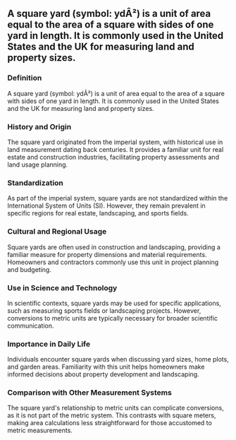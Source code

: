 ## A square yard (symbol: ydÂ²) is a unit of area equal to the area of a square with sides of one yard in length. It is commonly used in the United States and the UK for measuring land and property sizes.

### Definition
A square yard (symbol: ydÂ²) is a unit of area equal to the area of a square with sides of one yard in length. It is commonly used in the United States and the UK for measuring land and property sizes.

### History and Origin
The square yard originated from the imperial system, with historical use in land measurement dating back centuries. It provides a familiar unit for real estate and construction industries, facilitating property assessments and land usage planning.

### Standardization
As part of the imperial system, square yards are not standardized within the International System of Units (SI). However, they remain prevalent in specific regions for real estate, landscaping, and sports fields.

### Cultural and Regional Usage
Square yards are often used in construction and landscaping, providing a familiar measure for property dimensions and material requirements. Homeowners and contractors commonly use this unit in project planning and budgeting.

### Use in Science and Technology
In scientific contexts, square yards may be used for specific applications, such as measuring sports fields or landscaping projects. However, conversions to metric units are typically necessary for broader scientific communication.

### Importance in Daily Life
Individuals encounter square yards when discussing yard sizes, home plots, and garden areas. Familiarity with this unit helps homeowners make informed decisions about property development and landscaping.

### Comparison with Other Measurement Systems
The square yard's relationship to metric units can complicate conversions, as it is not part of the metric system. This contrasts with square meters, making area calculations less straightforward for those accustomed to metric measurements.

